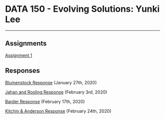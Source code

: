 # DATA 150 - Evolving Solutions: Yunki Lee
---
## Assignments
[Assignment 1](https://yunkichristian.github.io/work/Assignment%201)

## Responses
[Blumenstock Response](https://yunkichristian.github.io/work/blumenstock) (January 27th, 2020)

[Jahan and Rosling Response](https://yunkichristian.github.io/work/Jahan%20and%20Rosling%20Response) (February 3rd, 2020)

[Barder Response](https://yunkichristian.github.io/work/Barder%20Response) (February 17th, 2020)

[Kitchin & Anderson Response](https://yunkichristian.github.io/work/Kitchin%20%26%20Anderson%20Response) (February 24th, 2020)
